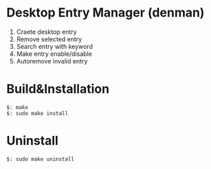 Desktop Entry Manager (denman)
=================================

1. Craete desktop entry
2. Remove selected entry
3. Search entry with keyword
4. Make entry enable/disable
5. Autoremove invalid entry


Build&Installation
=================

    $: make
    $: sudo make install

Uninstall
=========

    $: sudo make uninstall
